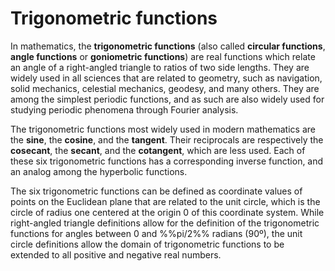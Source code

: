 # Trigonometric functions

In mathematics, the **trigonometric functions** (also called **circular functions**,
**angle functions** or **goniometric functions**) are real functions which relate an
angle of a right-angled triangle to ratios of two side lengths. They are
widely used in all sciences that are related to geometry, such as navigation,
solid mechanics, celestial mechanics, geodesy, and many others. They are among
the simplest periodic functions, and as such are also widely used for studying
periodic phenomena through Fourier analysis.

The trigonometric functions most widely used in modern mathematics are the
**sine**, the **cosine**, and the **tangent**. Their reciprocals are respectively the
**cosecant**, the **secant**, and the **cotangent**, which are less used. Each of these
six trigonometric functions has a corresponding inverse function, and an
analog among the hyperbolic functions.

The six trigonometric functions can be defined as coordinate values of points
on the Euclidean plane that are related to the unit circle, which is the
circle of radius one centered at the origin 0 of this coordinate system. While
right-angled triangle definitions allow for the definition of the
trigonometric functions for angles between 0 and %%pi/2%% radians (90º), the
unit circle definitions allow the domain of trigonometric functions to be
extended to all positive and negative real numbers.
